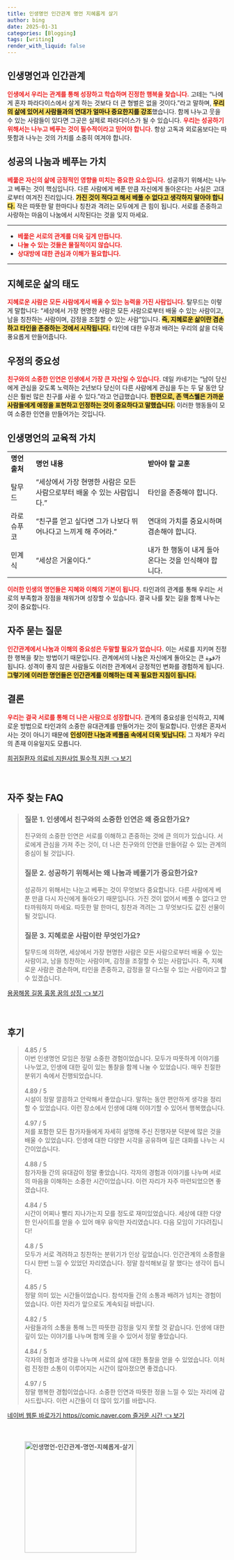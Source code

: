 ```yaml
---
title: 인생명언 인간관계 명언 지혜롭게 살기
author: bing
date: 2025-01-31
categories: [Blogging]
tags: [writing]
render_with_liquid: false
---
```



<h2 id='인생명언과 인간관계'>인생명언과 인간관계</h2>

<p><b><span style="color: #ee2323;">인생에서 우리는 관계를 통해 성장하고 학습하며 진정한 행복을 찾습니다.</span></b> 고테는 “나에게 혼자 파라다이스에서 살게 하는 것보다 더 큰 형벌은 없을 것이다.”라고 말하며,  <b><span style="background-color: #ffe066;">우리의 삶에 있어서 사람들과의 연대가 얼마나 중요한지를 강조</span></b>했습니다. 함께 나누고 웃을 수 있는 사람들이 있다면 그곳은 실제로 파라다이스가 될 수 있습니다. <b><span style="color: #ee2323;">우리는 성공하기 위해서는 나누고 베푸는 것이 필수적이라고 믿어야 합니다.</span></b> 항상 고독과 외로움보다는 따뜻함과 나누는 것의 가치를 소중히 여겨야 합니다.</p>

<h2 id='성공의 나눔과 베푸는 가치'>성공의 나눔과 베푸는 가치</h2>

<p><b><span style="color: #ee2323;">베풂은 자신의 삶에 긍정적인 영향을 미치는 중요한 요소입니다.</span></b> 성공하기 위해서는 나누고 베푸는 것이 핵심입니다. 다른 사람에게 베푼 만큼 자신에게 돌아온다는 사실은 고대로부터 여겨진 진리입니다. <b><span style="background-color: #ffe066;">가진 것이 적다고 해서 베풀 수 없다고 생각하지 말아야 합니다.</span></b> 작은 따뜻한 말 한마디나 칭찬과 격려는 모두에게 큰 힘이 됩니다. 서로를 존중하고 사랑하는 마음이 나눔에서 시작된다는 것을 잊지 마세요.</p>

<hr />

<ul>
    <li><b><span style="color: #ee2323;">베풂은 서로의 관계를 더욱 깊게 만듭니다.</span></b></li>
    <li><b><span style="color: #ee2323;">나눌 수 있는 것들은 물질적이지 않습니다.</span></b></li>
    <li><b><span style="color: #ee2323;">상대방에 대한 관심과 이해가 필요합니다.</span></b></li>
</ul>

<hr />

<h2 id='지혜로운 삶의 태도'>지혜로운 삶의 태도</h2>

<p><b><span style="color: #ee2323;">지혜로운 사람은 모든 사람에게서 배울 수 있는 능력을 가진 사람입니다.</span></b> 탈무드는 이렇게 말합니다: “세상에서 가장 현명한 사람은 모든 사람으로부터 배울 수 있는 사람이고, 남을 칭찬하는 사람이며, 감정을 조절할 수 있는 사람”입니다. <b><span style="background-color: #ffe066;">즉, 지혜로운 삶이란 겸손하고 타인을 존중하는 것에서 시작됩니다.</span></b> 타인에 대한 우정과 배려는 우리의 삶을 더욱 풍요롭게 만들어줍니다.</p>

<h2 id='우정의 중요성'>우정의 중요성</h2>

<p><b><span style="color: #ee2323;">친구와의 소중한 인연은 인생에서 가장 큰 자산일 수 있습니다.</span></b> 데일 카네기는 “남이 당신에게 관심을 갖도록 노력하는 2년보다 당신이 다른 사람에게 관심을 두는 두 달 동안 당신은 훨씬 많은 친구를 사귈 수 있다.”라고 언급했습니다. <b><span style="background-color: #ffe066;">한편으로, 존 맥스웰은 가까운 사람들에게 애정을 표현하고 인정하는 것이 중요하다고 말했습니다.</span></b> 이러한 행동들이 모여 소중한 인연을 만들어가는 것입니다.</p>

<h2 id='인생명언의 교육적 가치'>인생명언의 교육적 가치</h2>

<table>
    <tr>
        <td><b>명언 출처</b></td>
        <td><b>명언 내용</b></td>
        <td><b>받아야 할 교훈</b></td>
    </tr>
    <tr>
        <td>탈무드</td>
        <td>“세상에서 가장 현명한 사람은 모든 사람으로부터 배울 수 있는 사람입니다.”</td>
        <td>타인을 존중해야 합니다.</td>
    </tr>
    <tr>
        <td>라로슈푸코</td>
        <td>“친구를 얻고 싶다면 그가 나보다 뛰어나다고 느끼게 해 주어라.”</td>
        <td>연대의 가치를 중요시하며 겸손해야 합니다.</td>
    </tr>
    <tr>
        <td>민계식</td>
        <td>“세상은 거울이다.”</td>
        <td>내가 한 행동이 내게 돌아온다는 것을 인식해야 합니다.</td>
    </tr>
</table>

<p><b><span style="color: #ee2323;">이러한 인생의 명언들은 지혜와 이해의 기본이 됩니다.</span></b> 타인과의 관계를 통해 우리는 서로의 부족함과 장점을 채워가며 성장할 수 있습니다. 결국 나를 찾는 길을 함께 나누는 것이 중요합니다.</p>

<h2 id='자주 묻는 질문'>자주 묻는 질문</h2>

<p><b><span style="color: #ee2323;">인간관계에서 나눔과 이해의 중요성은 두말할 필요가 없습니다.</span></b> 이는 서로를 지키며 진정한 행복을 찾는 방법이기 때문입니다. 관계에서의 나눔은 자신에게 돌아오는 큰 قوة가 됩니다. 성격이 좋지 않은 사람들도 이러한 관계에서 긍정적인 변화를 경험하게 됩니다. <b><span style="background-color: #ffe066;">그렇기에 이러한 명언들은 인간관계를 이해하는 데 꼭 필요한 지침이 됩니다.</span></b></p>

<h2 id='결론'>결론</h2>

<p><b><span style="color: #ee2323;">우리는 결국 서로를 통해 더 나은 사람으로 성장합니다.</span></b> 관계의 중요성을 인식하고, 지혜로운 방법으로 타인과의 소중한 유대관계를 만들어가는 것이 필요합니다. 인생은 혼자서 사는 것이 아니기 때문에 <b><span style="background-color: #ffe066;">인성이란 나눔과 베풀음 속에서 더욱 빛납니다.</span></b> 그 자체가 우리의 존재 이유일지도 모릅니다.</p>


<p><a class="click-button" title="희귀질환자 의료비 지원사업 필수적 지원" href="https://aptwhite.github.io/posts/%ED%9D%AC%EA%B7%80%EC%A7%88%ED%99%98%EC%9E%90-%EC%9D%98%EB%A3%8C%EB%B9%84-%EC%A7%80%EC%9B%90%EC%82%AC%EC%97%85-%ED%95%84%EC%88%98%EC%A0%81-%EC%A7%80%EC%9B%90/" rel="dofollow">희귀질환자 의료비 지원사업 필수적 지원 👈 보기</a></p><br>
<h2 id='자주_찾는_FAQ'>자주 찾는 FAQ</h2>
<div itemscope="" itemtype="https://schema.org/FAQPage"> 
<blockquote> 
<div itemscope="" itemprop="mainEntity" itemtype="https://schema.org/Question"> 
<h3 itemprop="name">질문 1. 인생에서 친구와의 소중한 인연은 왜 중요한가요?</h3> 
<div itemscope="" itemprop="acceptedAnswer" itemtype="https://schema.org/Answer"> 
<span itemprop="text"> 
<p>친구와의 소중한 인연은 서로를 이해하고 존중하는 것에 큰 의미가 있습니다. 서로에게 관심을 가져 주는 것이, 더 나은 친구와의 인연을 만들어갈 수 있는 관계의 중심이 될 것입니다.</p> 
</span> 
</div> 
</div> 

<div itemscope="" itemprop="mainEntity" itemtype="https://schema.org/Question"> 
<h3 itemprop="name">질문 2. 성공하기 위해서는 왜 나눔과 베풀기가 중요한가요?</h3> 
<div itemscope="" itemprop="acceptedAnswer" itemtype="https://schema.org/Answer"> 
<span itemprop="text"> 
<p>성공하기 위해서는 나눈고 베푸는 것이 무엇보다 중요합니다. 다른 사람에게 베푼 만큼 다시 자신에게 돌아오기 때문입니다. 가진 것이 없어서 베풀 수 없다고 안타까워하지 마세요. 따듯한 말 한마디, 칭찬과 격려는 그 무엇보다도 값진 선물이 될 것입니다.</p> 
</span> 
</div> 
</div> 

<div itemscope="" itemprop="mainEntity" itemtype="https://schema.org/Question"> 
<h3 itemprop="name">질문 3. 지혜로운 사람이란 무엇인가요?</h3> 
<div itemscope="" itemprop="acceptedAnswer" itemtype="https://schema.org/Answer"> 
<span itemprop="text"> 
<p>탈무드에 의하면, 세상에서 가장 현명한 사람은 모든 사람으로부터 배울 수 있는 사람이고, 남을 칭찬하는 사람이며, 감정을 조절할 수 있는 사람입니다. 즉, 지혜로운 사람은 겸손하며, 타인을 존중하고, 감정을 잘 다스릴 수 있는 사람이라고 할 수 있겠습니다.</p> 
</span> 
</div> 
</div> 
</blockquote> 
</div>
<p><a class="click-button" title="용꿈해몽 길몽 흉몽 꿈의 상징" href="https://aptwhite.github.io/posts/%EC%9A%A9%EA%BF%88%ED%95%B4%EB%AA%BD-%EA%B8%B8%EB%AA%BD-%ED%9D%89%EB%AA%BD-%EA%BF%88%EC%9D%98-%EC%83%81%EC%A7%95/" rel="dofollow">용꿈해몽 길몽 흉몽 꿈의 상징 👈 보기</a></p><br>
<h2 id='후기'>후기</h2>
<div itemscope itemtype="https://schema.org/Product">
  <blockquote>
  <div itemprop="review" itemscope itemtype="https://schema.org/Review">
      <div itemprop="reviewRating" itemscope itemtype="https://schema.org/Rating"> <span itemprop="ratingValue">4.85</span> / <span itemprop="bestRating">5</span> </div>
      <span itemprop="reviewBody">이번 인생명언 모임은 정말 소중한 경험이었습니다. 모두가 따뜻하게 이야기를 나누었고, 인생에 대한 깊이 있는 통찰을 함께 나눌 수 있었습니다. 매우 친절한 분위기 속에서 진행되었습니다.</span>
  </div>
  <br>
  <div itemprop="review" itemscope itemtype="https://schema.org/Review">
      <div itemprop="reviewRating" itemscope itemtype="https://schema.org/Rating"> <span itemprop="ratingValue">4.89</span> / <span itemprop="bestRating">5</span> </div>
      <span itemprop="reviewBody">시설이 정말 깔끔하고 안락해서 좋았습니다. 말하는 동안 편안하게 생각을 정리할 수 있었습니다. 이런 장소에서 인생에 대해 이야기할 수 있어서 행복했습니다.</span>
  </div>
  <br>
  <div itemprop="review" itemscope itemtype="https://schema.org/Review">
      <div itemprop="reviewRating" itemscope itemtype="https://schema.org/Rating"> <span itemprop="ratingValue">4.97</span> / <span itemprop="bestRating">5</span> </div>
      <span itemprop="reviewBody">저를 포함한 모든 참가자들에게 자세히 설명해 주신 진행자분 덕분에 많은 것을 배울 수 있었습니다. 인생에 대한 다양한 시각을 공유하며 깊은 대화를 나누는 시간이었습니다.</span>
  </div>
  <br>
  <div itemprop="review" itemscope itemtype="https://schema.org/Review">
      <div itemprop="reviewRating" itemscope itemtype="https://schema.org/Rating"> <span itemprop="ratingValue">4.88</span> / <span itemprop="bestRating">5</span> </div>
      <span itemprop="reviewBody">참가자들 간의 유대감이 정말 좋았습니다. 각자의 경험과 이야기를 나누며 서로의 마음을 이해하는 소중한 시간이었습니다. 이런 자리가 자주 마련되었으면 좋겠습니다.</span>
  </div>
  <br>
  <div itemprop="review" itemscope itemtype="https://schema.org/Review">
      <div itemprop="reviewRating" itemscope itemtype="https://schema.org/Rating"> <span itemprop="ratingValue">4.84</span> / <span itemprop="bestRating">5</span> </div>
      <span itemprop="reviewBody">시간이 어찌나 빨리 지나가는지 모를 정도로 재미있었습니다. 세상에 대한 다양한 인사이트를 얻을 수 있어 매우 유익한 자리였습니다. 다음 모임이 기다려집니다!</span>
  </div>
  <br>
  <div itemprop="review" itemscope itemtype="https://schema.org/Review">
      <div itemprop="reviewRating" itemscope itemtype="https://schema.org/Rating"> <span itemprop="ratingValue">4.8</span> / <span itemprop="bestRating">5</span> </div>
      <span itemprop="reviewBody">모두가 서로 격려하고 칭찬하는 분위기가 인상 깊었습니다. 인간관계의 소중함을 다시 한번 느낄 수 있었던 자리였습니다. 정말 참석해보길 잘 했다는 생각이 듭니다.</span>
  </div>
  <br>
  <div itemprop="review" itemscope itemtype="https://schema.org/Review">
      <div itemprop="reviewRating" itemscope itemtype="https://schema.org/Rating"> <span itemprop="ratingValue">4.85</span> / <span itemprop="bestRating">5</span> </div>
      <span itemprop="reviewBody">정말 의미 있는 시간들이었습니다. 참석자들 간의 소통과 배려가 넘치는 경험이었습니다. 이런 자리가 앞으로도 계속되길 바랍니다.</span>
  </div>
  <br>
  <div itemprop="review" itemscope itemtype="https://schema.org/Review">
      <div itemprop="reviewRating" itemscope itemtype="https://schema.org/Rating"> <span itemprop="ratingValue">4.82</span> / <span itemprop="bestRating">5</span> </div>
      <span itemprop="reviewBody">사람들과의 소통을 통해 느낀 따뜻한 감정을 잊지 못할 것 같습니다. 인생에 대한 깊이 있는 이야기를 나누며 함께 웃을 수 있어서 정말 좋았습니다.</span>
  </div>
  <br>
  <div itemprop="review" itemscope itemtype="https://schema.org/Review">
      <div itemprop="reviewRating" itemscope itemtype="https://schema.org/Rating"> <span itemprop="ratingValue">4.84</span> / <span itemprop="bestRating">5</span> </div>
      <span itemprop="reviewBody">각자의 경험과 생각을 나누며 서로의 삶에 대한 통찰을 얻을 수 있었습니다. 이처럼 진정한 소통이 이루어지는 시간이 많아졌으면 좋겠습니다.</span>
  </div>
  <br>
  <div itemprop="review" itemscope itemtype="https://schema.org/Review">
      <div itemprop="reviewRating" itemscope itemtype="https://schema.org/Rating"> <span itemprop="ratingValue">4.97</span> / <span itemprop="bestRating">5</span> </div>
      <span itemprop="reviewBody">정말 행복한 경험이었습니다. 소중한 인연과 따뜻한 정을 느낄 수 있는 자리에 감사드립니다. 이런 시간들이 더 많이 있기를 바랍니다.</span>
  </div>
  </blockquote>
</div>
<p><a class="click-button" title="네이버 웹툰 바로가기 https//comic.naver.com 즐거운 시간" href="https://aptwhite.github.io/posts/%EB%84%A4%EC%9D%B4%EB%B2%84-%EC%9B%B9%ED%88%B0-%EB%B0%94%EB%A1%9C%EA%B0%80%EA%B8%B0-httpscomic.naver.com-%EC%A6%90%EA%B1%B0%EC%9A%B4-%EC%8B%9C%EA%B0%84/" rel="dofollow">네이버 웹툰 바로가기 https//comic.naver.com 즐거운 시간 👈 보기</a></p><br>
<figure class="image"><img src="https://aptwhite.github.io/assets/img/thumbnail/인생명언-인간관계-명언-지혜롭게-살기.webp" alt="인생명언-인간관계-명언-지혜롭게-살기" width="256" height="256"></figure>